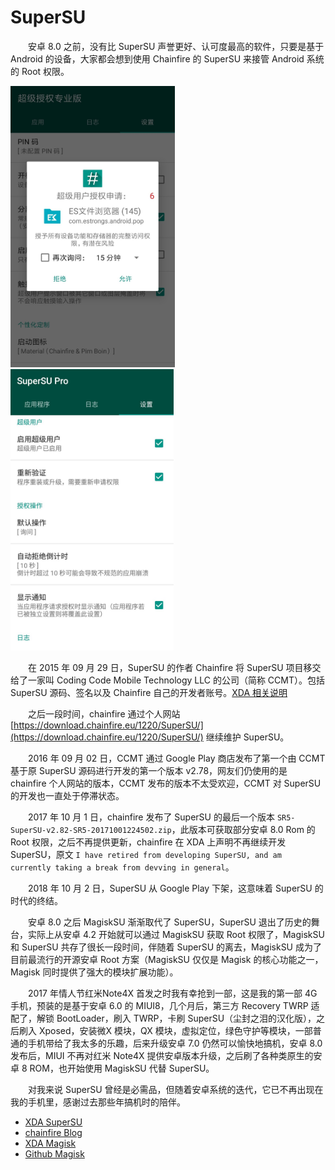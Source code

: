 # SuperSU

&emsp;&emsp;安卓 8.0 之前，没有比 SuperSU 声誉更好、认可度最高的软件，只要是基于 Android 的设备，大家都会想到使用 Chainfire 的 SuperSU 来接管 Android 系统的 Root 权限。

<img src="imgs/applyroot.jpg" height=450px;>    <img src="imgs/setting.jpg" height=450px;>

&emsp;&emsp;在 2015 年 09 月 29 日，SuperSU 的作者 Chainfire 将 SuperSU 项目移交给了一家叫 Coding Code Mobile Technology LLC 的公司（简称 CCMT）。包括 SuperSU 源码、签名以及 Chainfire 自己的开发者账号。[XDA 相关说明](https://www.xda-developers.com/chainfire-makes-important-announcement-about-supersus-future/)

&emsp;&emsp;之后一段时间，chainfire 通过个人网站 [https://download.chainfire.eu/1220/SuperSU/](https://download.chainfire.eu/1220/SuperSU/) 继续维护 SuperSU。

&emsp;&emsp;2016 年 09 月 02 日，CCMT 通过 Google Play 商店发布了第一个由 CCMT 基于原 SuperSU 源码进行开发的第一个版本 v2.78，网友们仍使用的是 chainfire 个人网站的版本，CCMT 发布的版本不太受欢迎，CCMT 对 SuperSU 的开发也一直处于停滞状态。

&emsp;&emsp;2017 年 10 月 1 日，chainfire 发布了 SuperSU 的最后一个版本 `SR5-SuperSU-v2.82-SR5-20171001224502.zip`，此版本可获取部分安卓 8.0 Rom 的 Root 权限，之后不再提供更新，chainfire 在 XDA 上声明不再继续开发 SuperSU，原文 `I have retired from developing SuperSU, and am currently taking a break from devving in general`。

&emsp;&emsp;2018 年 10 月 2 日，SuperSU 从 Google Play 下架，这意味着 SuperSU 的时代的终结。

&emsp;&emsp;安卓 8.0 之后 MagiskSU 渐渐取代了 SuperSU，SuperSU 退出了历史的舞台，实际上从安卓 4.2 开始就可以通过 MagiskSU 获取 Root 权限了，MagiskSU 和 SuperSU 共存了很长一段时间，伴随着 SuperSU 的离去，MagiskSU 成为了目前最流行的开源安卓 Root 方案（MagiskSU 仅仅是 Magisk 的核心功能之一，Magisk 同时提供了强大的模块扩展功能）。

&emsp;&emsp;2017 年情人节红米Note4X 首发之时我有幸抢到一部，这是我的第一部 4G 手机，预装的是基于安卓 6.0 的 MIUI8，几个月后，第三方 Recovery TWRP 适配了，解锁 BootLoader，刷入 TWRP，卡刷 SuperSU（尘封之泪的汉化版），之后刷入 Xposed，安装微X 模块，QX 模块，虚拟定位，绿色守护等模块，一部普通的手机带给了我太多的乐趣，后来升级安卓 7.0 仍然可以愉快地搞机，安卓 8.0 发布后，MIUI 不再对红米 Note4X 提供安卓版本升级，之后刷了各种类原生的安卓 8 ROM，也开始使用 MagiskSU 代替 SuperSU。

&emsp;&emsp;对我来说 SuperSU 曾经是必需品，但随着安卓系统的迭代，它已不再出现在我的手机里，感谢过去那些年搞机时的陪伴。

* [XDA SuperSU](https://forum.xda-developers.com/apps/supersu/)
* [chainfire Blog](https://chainfire.eu/)
* [XDA Magisk](https://forum.xda-developers.com/apps/magisk/)
* [Github Magisk](https://github.com/topjohnwu/Magisk)